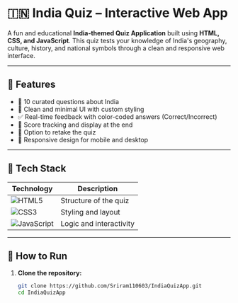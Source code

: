# 🇮🇳 India Quiz – Interactive Web App

A fun and educational **India-themed Quiz Application** built using **HTML, CSS, and JavaScript**. This quiz tests your knowledge of India's geography, culture, history, and national symbols through a clean and responsive web interface.

---

## 🌟 Features

- 📌 10 curated questions about India  
- 🎨 Clean and minimal UI with custom styling  
- ✅ Real-time feedback with color-coded answers (Correct/Incorrect)  
- 🧠 Score tracking and display at the end  
- 🔁 Option to retake the quiz  
- 📱 Responsive design for mobile and desktop

---

## 🧰 Tech Stack

| Technology | Description |
|------------|-------------|
| ![HTML5](https://img.shields.io/badge/HTML5-E34F26?style=for-the-badge&logo=html5&logoColor=white) | Structure of the quiz |
| ![CSS3](https://img.shields.io/badge/CSS3-1572B6?style=for-the-badge&logo=css3&logoColor=white) | Styling and layout |
| ![JavaScript](https://img.shields.io/badge/JavaScript-F7DF1E?style=for-the-badge&logo=javascript&logoColor=black) | Logic and interactivity |

---


## 🚀 How to Run

1. **Clone the repository:**
   ```bash
   git clone https://github.com/Sriram110603/IndiaQuizApp.git
   cd IndiaQuizApp
